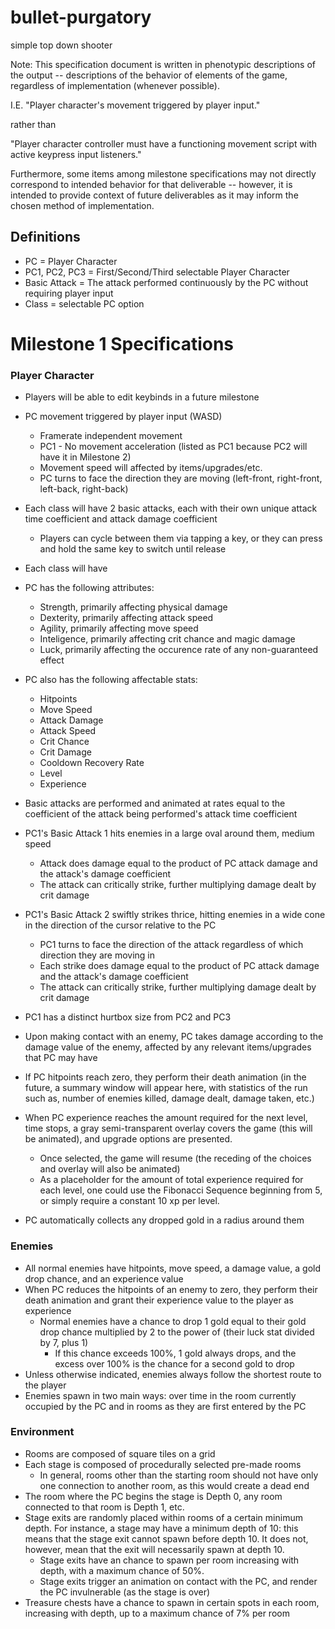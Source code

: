# bullet-purgatory

simple top down shooter 

Note: This specification document is written in phenotypic descriptions of the output -- descriptions of the behavior of elements of the game, regardless of implementation (whenever possible).

I.E. "Player character's movement triggered by player input."

rather than

"Player character controller must have a functioning movement script with active keypress input listeners."

Furthermore, some items among milestone specifications may not directly correspond to intended behavior for that deliverable -- however, it is intended to provide context of future deliverables as it may inform the chosen method of implementation.

## Definitions

- PC = Player Character
- PC1, PC2, PC3 = First/Second/Third selectable Player Character
- Basic Attack = The attack performed continuously by the PC without requiring player input
- Class = selectable PC option

# Milestone 1 Specifications

### Player Character

- Players will be able to edit keybinds in a future milestone
- PC movement triggered by player input (WASD)
    - Framerate independent movement
    - PC1 - No movement acceleration (listed as PC1 because PC2 will have it in Milestone 2)
    - Movement speed will affected by items/upgrades/etc.
    - PC turns to face the direction they are moving (left-front, right-front, left-back, right-back)

- Each class will have 2 basic attacks, each with their own unique attack time coefficient and attack damage coefficient
    - Players can cycle between them via tapping a key, or they can press and hold the same key to switch until release
- Each class will have
- PC has the following attributes:
    - Strength, primarily affecting physical damage
    - Dexterity, primarily affecting attack speed
    - Agility, primarily affecting move speed
    - Inteligence, primarily affecting crit chance and magic damage
    - Luck, primarily affecting the occurence rate of any non-guaranteed effect

- PC also has the following affectable stats:
    - Hitpoints
    - Move Speed
    - Attack Damage
    - Attack Speed
    - Crit Chance
    - Crit Damage
    - Cooldown Recovery Rate
    - Level
    - Experience

- Basic attacks are performed and animated at rates equal to the coefficient of the attack being performed's attack time coefficient

- PC1's Basic Attack 1 hits enemies in a large oval around them, medium speed
    - Attack does damage equal to the product of PC attack damage and the attack's damage coefficient
    - The attack can critically strike, further multiplying damage dealt by crit damage
- PC1's Basic Attack 2 swiftly strikes thrice, hitting enemies in a wide cone in the direction of the cursor relative to the PC
    - PC1 turns to face the direction of the attack regardless of which direction they are moving in
    - Each strike does damage equal to the product of PC attack damage and the attack's damage coefficient
    - The attack can critically strike, further multiplying damage dealt by crit damage

- PC1 has a distinct hurtbox size from PC2 and PC3
- Upon making contact with an enemy, PC takes damage according to the damage value of the enemy, affected by any relevant items/upgrades that PC may have
- If PC hitpoints reach zero, they perform their death animation (in the future, a summary window will appear here, with statistics of the run such as, number of enemies killed, damage dealt, damage taken, etc.)
- When PC experience reaches the amount required for the next level, time stops, a gray semi-transparent overlay covers the game (this will be animated), and upgrade options are presented.
    - Once selected, the game will resume (the receding of the choices and overlay will also be animated)
    - As a placeholder for the amount of total experience required for each level, one could use the Fibonacci Sequence beginning from 5, or simply require a constant 10 xp per level.
- PC automatically collects any dropped gold in a radius around them

### Enemies

- All normal enemies have hitpoints, move speed, a damage value, a gold drop chance, and an experience value
- When PC reduces the hitpoints of an enemy to zero, they perform their death animation and grant their experience value to the player as experience
    - Normal enemies have a chance to drop 1 gold equal to their gold drop chance multiplied by 2 to the power of (their luck stat divided by 7, plus 1)
        - If this chance exceeds 100%, 1 gold always drops, and the excess over 100% is the chance for a second gold to drop
- Unless otherwise indicated, enemies always follow the shortest route to the player
- Enemies spawn in two main ways: over time in the room currently occupied by the PC and in rooms as they are first entered by the PC

### Environment
- Rooms are composed of square tiles on a grid
- Each stage is composed of procedurally selected pre-made rooms
    - In general, rooms other than the starting room should not have only one connection to another room, as this would create a dead end
- The room where the PC begins the stage is Depth 0, any room connected to that room is Depth 1, etc.
- Stage exits are randomly placed within rooms of a certain minimum depth. For instance, a stage may have a minimum depth of 10: this means that the stage exit cannot spawn before depth 10. It does not, however, mean that the exit will necessarily spawn at depth 10.
    - Stage exits have an chance to spawn per room increasing with depth, with a maximum chance of 50%.
    - Stage exits trigger an animation on contact with the PC, and render the PC invulnerable (as the stage is over)
- Treasure chests have a chance to spawn in certain spots in each room, increasing with depth, up to a maximum chance of 7% per room
